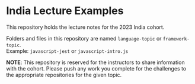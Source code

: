 # India Lecture Examples

This repository holds the lecture notes for the 2023 India cohort. 

Folders and files in this repository are named `language-topic` or `framework-topic`.  
Example: `javascript-jest` or `javascript-intro.js`


**NOTE**: This repository is reserved for the instructors to share information with the cohort. Please push any work you complete for the challenges to the appropriate repositories for the given topic.

